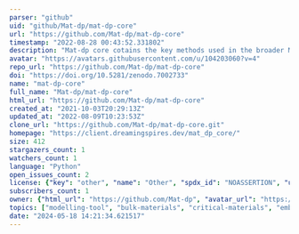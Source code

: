 ```yaml
---
parser: "github"
uid: "github/Mat-dp/mat-dp-core"
url: "https://github.com/Mat-dp/mat-dp-core"
timestamp: "2022-08-28 00:43:52.331802"
description: "Mat-dp core cotains the key methods used in the broader Mat-dp model. Mat-dp aims to deliver user-friendly and open-access software to study the environmental implications of materials used for building low-carbon systems."
avatar: "https://avatars.githubusercontent.com/u/104203060?v=4"
repo_url: "https://github.com/Mat-dp/mat-dp-core"
doi: "https://doi.org/10.5281/zenodo.7002733"
name: "mat-dp-core"
full_name: "Mat-dp/mat-dp-core"
html_url: "https://github.com/Mat-dp/mat-dp-core"
created_at: "2021-10-03T20:29:13Z"
updated_at: "2022-08-09T10:23:53Z"
clone_url: "https://github.com/Mat-dp/mat-dp-core.git"
homepage: "https://client.dreamingspires.dev/mat_dp_core/"
size: 412
stargazers_count: 1
watchers_count: 1
language: "Python"
open_issues_count: 2
license: {"key": "other", "name": "Other", "spdx_id": "NOASSERTION", "url": null, "node_id": "MDc6TGljZW5zZTA="}
subscribers_count: 1
owner: {"html_url": "https://github.com/Mat-dp", "avatar_url": "https://avatars.githubusercontent.com/u/104203060?v=4", "login": "Mat-dp", "type": "Organization"}
topics: ["modelling-tool", "bulk-materials", "critical-materials", "embodied-emissions", "low-carbon-systems", "material-demand"]
date: "2024-05-18 14:21:34.621517"
---
```

